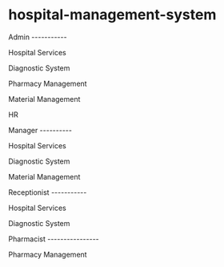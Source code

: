 # hospital-management-system

 

Admin -----------

Hospital Services 

Diagnostic System 

Pharmacy Management 

Material Management  

HR 

 

Manager ----------

Hospital Services 

Diagnostic System 

Material Management  

 

Receptionist -----------

Hospital Services 

Diagnostic System 

 

Pharmacist ----------------

Pharmacy Management 
